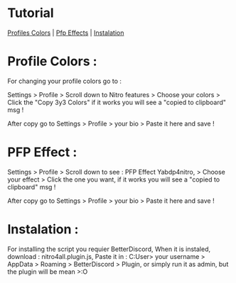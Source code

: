  # Tutorial
[Profiles Colors](https://github.com/Fory-Pride/Nitro4all/blob/main/Tutorial.md#profile-colors-) | [Pfp Effects](https://github.com/Fory-Pride/Nitro4all/blob/main/Tutorial.md#pfp-effect-) | [Instalation](https://github.com/Fory-Pride/Nitro4all/blob/main/Tutorial.md#instalation-)
# Profile Colors : 

For changing your profile colors go to :

Settings > Profile > Scroll down to Nitro features > Choose your colors > Click the "Copy 3y3 Colors" if it works you will see a "copied to clipboard" msg ! 

After copy go to Settings > Profile > your bio > Paste it here and save !

# PFP Effect :

Settings > Profile > Scroll down to see : PFP Effect Yabdp4nitro, > Choose your effect > Click the one you want, if it works you will see a "copied to clipboard" msg !

After copy go to Settings > Profile > your bio > Paste it here and save !

# Instalation :
For installing the script you requier BetterDiscord, 
When it is instaled, download : nitro4all.plugin.js, 
Paste it in : 
C:User> your username > AppData > Roaming > BetterDiscord > Plugin, or simply run it as admin, but the plugin will be mean >:O


